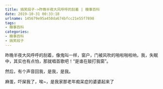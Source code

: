 ```yaml
---
title: 搞笑段子->昨晚半夜大风呼呼的刮着 | 糗事百科
date: 2019-10-31 00:33:18
urlname: 145679e95a450da674bfcc21e55f7898
tags: 
- 糗事百科
categories:
- 糗事百科
- 搞笑段子
---
```

昨晚半夜大风呼呼的刮着，像鬼叫一样，窗户，门被风吹的啪啦啪啦响，我，失眠中，其实也有点怕，那就唱首歌吧！“是谁在敲打我窗”。

然后，有个声音回我，是我，是我。

麻蛋，吓屎我了，唉~，是我家那老年痴呆症的婆婆起来了


